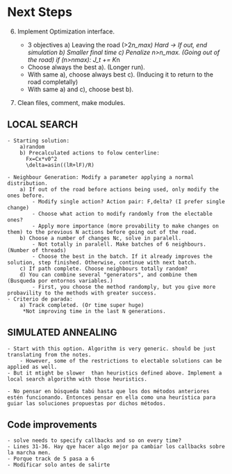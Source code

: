 # Next Steps
6. Implement Optimization interface.
    - 3 objectives 
        a) Leaving the road (>2*n_max) Hard -> If out, end simulation
        b) Smaller final time
        c) Penalize n>n_max. (Going out of the road)
            if (n>nmax): J_t += K*n
    - Choose always the best a). (Longer run).
    - With same a), choose always best c). (Inducing it to return to the road completally)
    - With same a) and c), choose best b).

7. Clean files, comment, make modules.
## LOCAL SEARCH
    - Starting solution:
        a)random
        b) Precalculated actions to folow centerline:
          Fx=Cx*v0^2
          \delta=asin((lR+lF)/R)

    - Neighbour Generation: Modify a parameter applying a normal distribution.
        a) If out of the road before actions being used, only modify the ones before.
            - Modify single action? Action pair: F,delta? (I prefer single change)
            - Choose what action to modify randomly from the electable ones?
            - Apply more importance (more provability to make changes on them) to the previous N actions before going out of the road.
        b) Choose a number of changes Nc, solve in paralell.
            - Not totally in paralell. Make batches of 6 neighbours. (Number of threads)
            - Choose the best in the batch. If it already improves the solution, step finished. Otherwise, continue with next batch.
        c) If path complete. Choose neighbours totally random?
        d) You can combine several "generators", and combine them (Busqueda por entornos variables.)
            - First, you choose the method randomply, but you give more probavility to the methods with greater success.
    - Criterio de parada:
        a) Track completed. (Or time super huge)
         *Not improving time in the last N generations.
## SIMULATED ANNEALING
        
    - Start with this option. Algorithm is very generic. should be just translating from the notes.
        - However, some of the restrictions to electable solutions can be applied as well.
    - But it mtight be slower  than heuristics defined above. Implement a local search algorithm with those heuristics.

    - No pensar en búsqueda tabú hasta que los dos métodos anteriores estén funcionando. Entonces pensar en ella como una heurística para guiar las soluciones propuestas por dichos métodos.

## Code improvements
    - solve needs to specify callbacks and so on every time?
    - Lines 31-36. Hay qye hacer algo mejor pa cambiar los callbacks sobre la marcha men.
    - Porque track de 5 pasa a 6
    - Modificar solo antes de salirte
